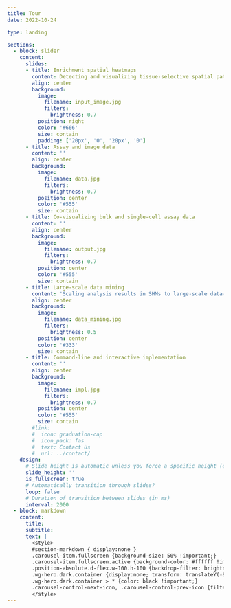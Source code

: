 ```yaml
---
title: Tour
date: 2022-10-24

type: landing

sections:
  - block: slider
    content:
      slides:
      - title: Enrichment spatial heatmaps
        content: Detecting and visualizing tissue-selective spatial patterns
        align: center
        background:
          image:
            filename: input_image.jpg
            filters:
              brightness: 0.7
          position: right
          color: '#666'
          size: contain
          padding: ['20px', '0', '20px', '0']
      - title: Assay and image data
        content: ''
        align: center
        background:
          image:
            filename: data.jpg
            filters:
              brightness: 0.7
          position: center
          color: '#555'
          size: contain
      - title: Co-visualizing bulk and single-cell assay data
        content: ''
        align: center
        background:
          image:
            filename: output.jpg
            filters:
              brightness: 0.7
          position: center
          color: '#555'
          size: contain
      - title: Large-scale data mining
        content: 'Scaling analysis results in SHMs to large-scale data-mining'
        align: center
        background:
          image:
            filename: data_mining.jpg
            filters:
              brightness: 0.5
          position: center
          color: '#333'
          size: contain
      - title: Command-line and interactive implementation
        content: ''
        align: center
        background:
          image:
            filename: impl.jpg
            filters:
              brightness: 0.7
          position: center
          color: '#555'
          size: contain
        #link:
        #  icon: graduation-cap
        #  icon_pack: fas
        #  text: Contact Us
        #  url: ../contact/
    design:
      # Slide height is automatic unless you force a specific height (e.g. '400px')
      slide_height: ''
      is_fullscreen: true
      # Automatically transition through slides?
      loop: false
      # Duration of transition between slides (in ms)
      interval: 2000
  - block: markdown 
    content:
      title: 
      subtitle: 
      text: | 
        <style>
        #section-markdown { display:none }
        .carousel-item.fullscreen {background-size: 50% !important;}
        .carousel-item.fullscreen.active {background-color: #ffffff !important;} 
        .position-absolute.d-flex.w-100.h-100 {backdrop-filter: brightness(1) !important;} 
        .wg-hero.dark.container {display:none; transform: translateY(-84%);} 
        .wg-hero.dark.container > * {color: black !important;}
        .carousel-control-next-icon, .carousel-control-prev-icon {filter: invert(1);}
        </style>
---
```

